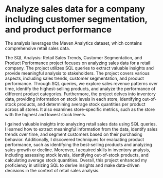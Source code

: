 # Analyze sales data for a company including customer segmentation, and product performance 

The analysis leverages the Maven Analytics dataset, which contains comprehensive retail sales data.

The SQL Analysis: Retail Sales Trends, Customer Segmentation, and Product Performance project focuses on analyzing sales data for a retail company. The project utilizes SQL queries to extract valuable insights and provide meaningful analysis to stakeholders. The project covers various aspects, including sales trends, customer segmentation, and product performance. Through SQL queries, we explore sales revenue patterns over time, identify the highest-selling products, and analyze the performance of different product categories. Furthermore, the project delves into inventory data, providing information on stock levels in each store, identifying out-of-stock products, and determining average stock quantities per product across all stores. It also examines store-specific metrics, such as the store with the highest and lowest stock levels.

I gained valuable insights into analyzing retail sales data using SQL queries. I learned how to extract meaningful information from the data, identify sales trends over time, and segment customers based on their purchasing behavior. Additionally, I discovered techniques for evaluating product performance, such as identifying the best-selling products and analyzing sales growth or decline. Moreover, I acquired skills in inventory analysis, including assessing stock levels, identifying out-of-stock products, and calculating average stock quantities. Overall, this project enhanced my proficiency in utilizing SQL to derive insights and make data-driven decisions in the context of retail sales analysis.
